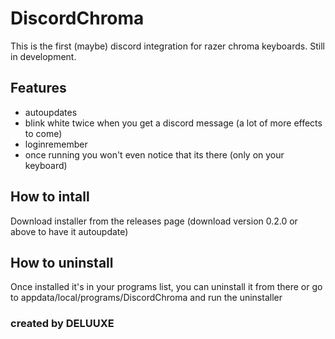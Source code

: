 # DiscordChroma

This is the first (maybe) discord integration for razer chroma keyboards.
Still in development. 

## Features

- autoupdates
- blink white twice when you get a discord message (a lot of more effects to come)
- loginremember
- once running you won't even notice that its there (only on your keyboard)

## How to intall

Download installer from the releases page (download version 0.2.0 or above to have it autoupdate)

## How to uninstall

Once installed it's in your programs list, you can uninstall it from there or go to appdata/local/programs/DiscordChroma and run the uninstaller


### created by DELUUXE
